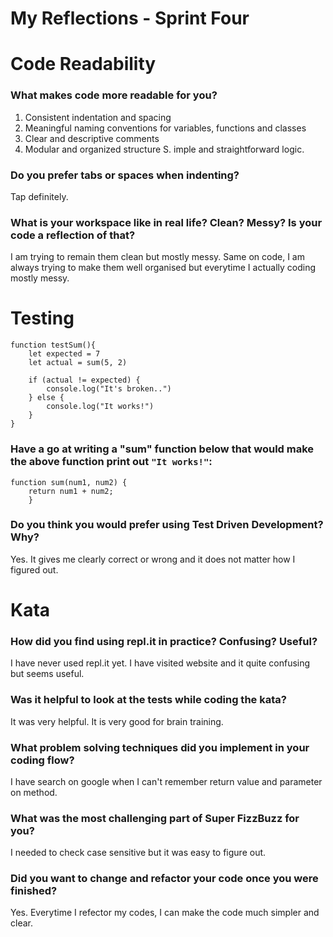 # My Reflections - Sprint Four 

# Code Readability

### What makes code more readable for you?
1. Consistent indentation and spacing
2. Meaningful naming conventions for variables, functions and classes
3. Clear and descriptive comments
4. Modular and organized structure
S. imple and straightforward logic.


### Do you prefer tabs or spaces when indenting?
Tap definitely.


### What is your workspace like in real life? Clean? Messy? Is your code a reflection of that?
I am trying to remain them clean but mostly messy. Same on code, I am always trying to make them well organised but everytime I actually coding mostly messy.



# Testing

```
function testSum(){
    let expected = 7
    let actual = sum(5, 2)

    if (actual != expected) {
        console.log("It's broken..")
    } else {
        console.log("It works!")
    }
}
```
### Have a go at writing a "sum" function below that would make the above function print out `"It works!"`: 
```
function sum(num1, num2) {
    return num1 + num2;
    }
```

### Do you think you would prefer using Test Driven Development? Why?
Yes. It gives me clearly correct or wrong and it does not matter how I figured out.



# Kata

### How did you find using repl.it in practice? Confusing? Useful?
I have never used repl.it yet. I have visited website and it quite confusing but seems useful.

### Was it helpful to look at the tests while coding the kata?
It was very helpful. It is very good for brain training.

### What problem solving techniques did you implement in your coding flow?
I have search on google when I can't remember return value and parameter on method. 

### What was the most challenging part of Super FizzBuzz for you?
I needed to check case sensitive but it was easy to figure out.

### Did you want to change and refactor your code once you were finished?
Yes. Everytime I refector my codes, I can make the code much simpler and clear.
